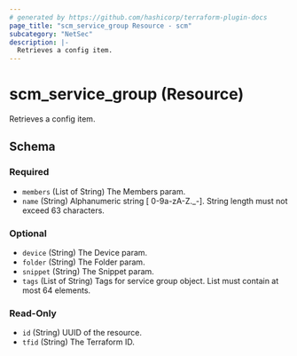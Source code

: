 ```yaml
---
# generated by https://github.com/hashicorp/terraform-plugin-docs
page_title: "scm_service_group Resource - scm"
subcategory: "NetSec"
description: |-
  Retrieves a config item.
---
```


# scm_service_group (Resource)

Retrieves a config item.



<!-- schema generated by tfplugindocs -->
## Schema

### Required

- `members` (List of String) The Members param.
- `name` (String) Alphanumeric string [ 0-9a-zA-Z._-]. String length must not exceed 63 characters.

### Optional

- `device` (String) The Device param.
- `folder` (String) The Folder param.
- `snippet` (String) The Snippet param.
- `tags` (List of String) Tags for service group object. List must contain at most 64 elements.

### Read-Only

- `id` (String) UUID of the resource.
- `tfid` (String) The Terraform ID.

